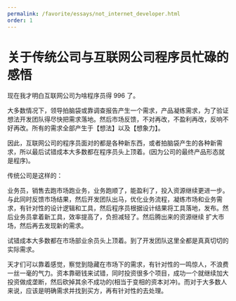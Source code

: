 ```yaml
---
permalink: /favorite/essays/not_internet_developer.html
order: 1
---
```


# 关于传统公司与互联网公司程序员忙碌的感悟

现在我才明白互联网公司为啥程序员得 996 了。

大多数情况下，领导拍脑袋或靠调查报告产生一个需求，产品凝练需求，为了验证想法开发团队得尽快把需求落地。然后市场反馈，不对再改，不盈利再改，反响不好再改。所有的需求全部产生于【想法】以及【想象力】。

因此，互联网公司的程序员面对的都是各种新东西，或者拍脑袋产生的各种新需求，所以最后试错成本大多数都在程序员头上顶着。(因为公司的最终产品形态就是程序)。

传统公司是这样的：

业务员，销售去跑市场跑业务，业务跑顺了，能盈利了，投入资源继续更进一步。与此同时反馈市场结果，然后开发团队出马，优化业务流程，凝练市场和业务需求，有针对性的设计逻辑和工具，然后程序员根据设计结果将工具落地，发布。然后业务员拿着新工具，效率提高了，负担减轻了。然后腾出来的资源继续 扩大市场，然后再去发现新的需求。

试错成本大多数都在市场部业余员头上顶着。到了开发团队这里全都是真真切切的实际需求。

天才们可以靠着感觉，察觉到隐藏在市场下的需求，有针对性的一鸣惊人，不浪费一丝一毫的气力。资本靠砸钱来试错，同时投资很多个项目，成功一个就继续加大投资做成垄断，然后砍掉其余不成功的(相当于变相的资本对冲)。而对于大多数人来说，应该是明确需求并找到买方，再有针对性的去处理。
